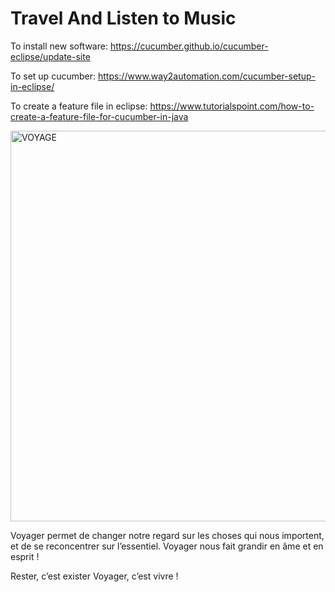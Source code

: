 # Travel And Listen to Music


To install new software: https://cucumber.github.io/cucumber-eclipse/update-site

To set up cucumber: https://www.way2automation.com/cucumber-setup-in-eclipse/

To create a feature file in eclipse: https://www.tutorialspoint.com/how-to-create-a-feature-file-for-cucumber-in-java


<img width="625" alt="VOYAGE" src="https://user-images.githubusercontent.com/47104623/206664369-eecb8f1f-1cab-4ec3-b32d-12a4c49d96cd.png">

				
Voyager permet de changer notre regard sur les choses qui nous importent, et de se reconcentrer sur l’essentiel. Voyager nous fait grandir en âme et en esprit !

Rester, c’est exister
Voyager, c’est vivre ! 
